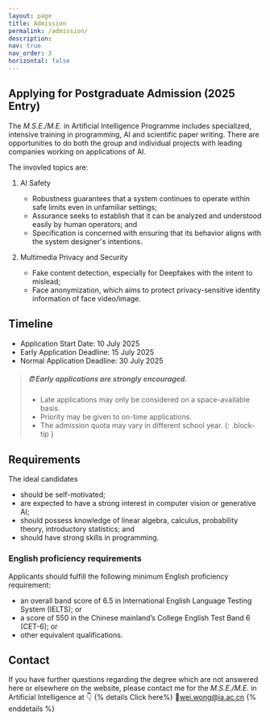 ```yaml
---
layout: page
title: Admission
permalink: /admission/
description:
nav: true
nav_order: 3
horizontal: false
---
```


## Applying for Postgraduate Admission (2025 Entry)

The _M.S.E./M.E._ in Artificial Intelligence Programme includes specialized, intensive training in programming, AI and scientific paper writing. There are opportunities to do both the group and individual projects with leading companies working on applications of AI.

The invovled topics are:

1. AI Safety

   - Robustness guarantees that a system continues to operate within safe limits even in unfamiliar settings;
   - Assurance seeks to establish that it can be analyzed and understood easily by human operators; and
   - Specification is concerned with ensuring that its behavior aligns with the system designer's intentions.

2. Multimedia Privacy and Security
   - Fake content detection, especially for Deepfakes with the intent to mislead;
   - Face anonymization, which aims to protect privacy-sensitive identity information of face video/image.

## Timeline

- Application Start Date: 10 July 2025
- Early Application Deadline: 15 July 2025
- Normal Application Deadline: 30 July 2025

> ##### :alarm_clock: Early applications are strongly encouraged.
>
> - Late applications may only be considered on a space-available basis.
> - Priority may be given to on-time applications.
> - The admission quota may vary in different school year.
>   {: .block-tip }

## Requirements

The ideal candidates

- should be self-motivated;
- are expected to have a strong interest in computer vision or generative AI;
- should possess knowledge of linear algebra, calculus, probability theory, introductory statistics; and
- should have strong skills in programming.

### English proficiency requirements

Applicants should fulfill the following minimum English proficiency requirement:

- an overall band score of 6.5 in International English Language Testing System (IELTS); or
- a score of 550 in the Chinese mainland’s College English Test Band 6 (CET-6); or
- other equivalent qualifications.

## Contact

If you have further questions regarding the degree which are not answered here or elsewhere on the website, please contact me for the _M.S.E./M.E._ in Artificial Intelligence at :point_down:
{% details Click here%}
📧<wei.wong@ia.ac.cn>
{% enddetails %}

